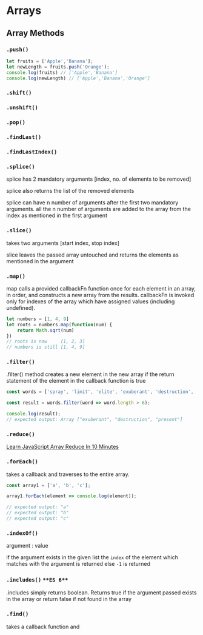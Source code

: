 # Arrays


## Array Methods 

### `.push()`

```jsx
let fruits = ['Apple','Banana'];
let newLength = fruits.push('Orange');
console.log(fruits) // ['Apple','Banana']
console.log(newLength) // ['Apple','Banana','Orange']

```

### `.shift()`
### `.unshift()`
### `.pop()`
### `.findLast()`
### `.findLastIndex()`
### `.splice()`

splice has 2 mandatory arguments [index, no. of elements to be removed]

splice also returns the list of the removed elements

splice can have n number of arguments after the first two mandatory arguments. all the n number of arguments are added to the array from the index as mentioned in the first argument

### `.slice()`

takes two arguments [start index, stop index]

slice leaves the passed array untouched and returns the elements as mentioned in the argument

### `.map()`

map calls a provided callbackFn function once for each element in an array, in order, and constructs a new array from the results. callbackFn is invoked only for indexes of the array which have assigned values (including undefined).

```jsx
let numbers = [1, 4, 9]
let roots = numbers.map(function(num) {
    return Math.sqrt(num)
})
// roots is now     [1, 2, 3]
// numbers is still [1, 4, 9]
```

### `.filter()`

.filter() method creates a new element in the new array if the return statement of the element in the callback function is true 

```jsx
const words = ['spray', 'limit', 'elite', 'exuberant', 'destruction', 'present'];

const result = words.filter(word => word.length > 6);

console.log(result);
// expected output: Array ["exuberant", "destruction", "present"]
```

### `.reduce()`

[Learn JavaScript Array Reduce In 10 Minutes](https://www.youtube.com/watch?v=s1XVfm5mIuU)

### `.forEach()`

takes a callback and traverses to the entire array. 

```jsx
const array1 = ['a', 'b', 'c'];

array1.forEach(element => console.log(element));

// expected output: "a"
// expected output: "b"
// expected output: "c"
```

### `.indexOf()`

argument : value 

if the argument exists in the given list the `index` of the element which matches with the argument is returned else `-1` is returned

### `.includes()`   `**ES 6**`

.includes simply returns boolean. Returns true if the argument passed exists in the array or return false if not found in the array

### `.find()`

takes a callback function and